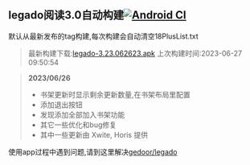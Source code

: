 ## legado阅读3.0自动构建[![Android CI](https://github.com/10bits/gedoor-Build/workflows/Android%20CI/badge.svg)](https://github.com/10bits/gedoor-Build/actions)

默认从最新发布的tag构建,每次构建会自动清空18PlusList.txt

> 最新构建下载:[legado-3.23.062623.apk](https://github.com/xianum/gedoor-Build/releases/download/legado-3.23.062623/legado-3.23.062623.apk) 上次构建时间:2023-06-27 09:50:54
<!--start-->
> **2023/06/26**
> 
> * 书架更新时显示剩余更新数量,在书架布局里配置
> * 添加退出按钮
> * 发现添加全部加入书架功能
> * 其它一些优化和bug修复
> * 其中一些更新由 Xwite, Horis 提供
<!--end-->
  
使用app过程中遇到问题,请到这里解决[gedoor/legado](https://github.com/gedoor/legado/issues)


